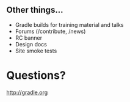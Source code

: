 ## Other things…

* Gradle builds for training material and talks
* Forums (/contribute, /news)
* RC banner
* Design docs
* Site smoke tests

# Questions?

http://gradle.org